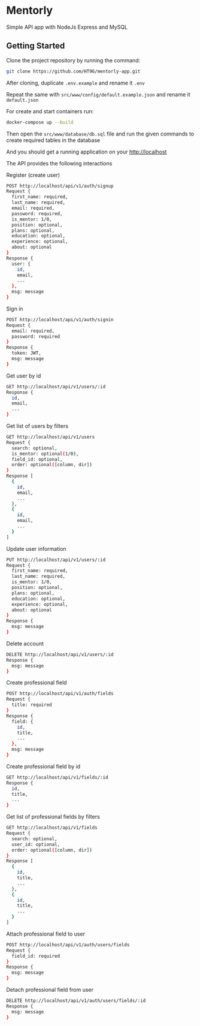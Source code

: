 # Mentorly

Simple API app with NodeJs Express and MySQL

## Getting Started

Clone the project repository by running the command:

```bash
git clone https://github.com/HT96/mentorly-app.git
```

After cloning, duplicate `.env.example` and rename it `.env`

Repeat the same with `src/www/config/default.example.json` and rename it `default.json`

For create and start containers run:

```bash
docker-compose up --build
```

Then open the `src/www/database/db.sql` file and run the given commands to create required tables in the database

And you should get a running application on your [http://localhost](http://localhost)

The API provides the following interactions

Register (create user)
```bash
POST http://localhost/api/v1/auth/signup
Request {
  first_name: required,
  last_name: required,
  email: required,
  password: required,
  is_mentor: 1/0,
  position: optional,
  plans: optional,
  education: optional,
  experience: optional,
  about: optional
}
Response {
  user: {
    id,
    email,
    ...
  },
  msg: message
}
```

Sign in
```bash
POST http://localhost/api/v1/auth/signin
Request {
  email: required,
  password: required
}
Response {
  token: JWT,
  msg: message
}
```

Get user by id
```bash
GET http://localhost/api/v1/users/:id
Response {
  id,
  email,
  ...
}
```

Get list of users by filters
```bash
GET http://localhost/api/v1/users
Request {
  search: optional,
  is_mentor: optional(1/0),
  field_id: optional,
  order: optional([column, dir])
}
Response [
  {
    id,
    email,
    ...
  },
  {
    id,
    email,
    ...
  }
]
```

Update user information
```bash
PUT http://localhost/api/v1/users/:id
Request {
  first_name: required,
  last_name: required,
  is_mentor: 1/0,
  position: optional,
  plans: optional,
  education: optional,
  experience: optional,
  about: optional
}
Response {
  msg: message
}
```

Delete account
```bash
DELETE http://localhost/api/v1/users/:id
Response {
  msg: message
}
```

Create professional field
```bash
POST http://localhost/api/v1/auth/fields
Request {
  title: required
}
Response {
  field: {
    id,
    title,
    ...
  },
  msg: message
}
```

Create professional field by id
```bash
GET http://localhost/api/v1/fields/:id
Response {
  id,
  title,
  ...
}
```

Get list of professional fields by filters
```bash
GET http://localhost/api/v1/fields
Request {
  search: optional,
  user_id: optional,
  order: optional([column, dir])
}
Response [
  {
    id,
    title,
    ...
  },
  {
    id,
    title,
    ...
  }
]
```

Attach professional field to user 
```bash
POST http://localhost/api/v1/auth/users/fields
Request {
  field_id: required
}
Response {
  msg: message
}
```

Detach professional field from user
```bash
DELETE http://localhost/api/v1/auth/users/fields/:id
Response {
  msg: message
}
```